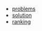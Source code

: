 - [problems][1]
- [solution][2]
- [ranking][3]

[1]: http://codeforces.com/contest/706
[2]: http://codeforces.com/blog/entry/46510
[3]: http://codeforces.com/contest/706/standings
